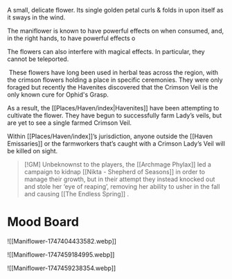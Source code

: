 A small, delicate flower. Its single golden petal curls & folds in upon itself as it sways in the wind. 

The maniflower is known to have powerful effects on when consumed, and, in the right hands, to have powerful effects o

The flowers can also interfere with magical effects. In particular, they cannot be teleported.


 These flowers have long been used in herbal teas across the region, with the crimson flowers holding a place in specific ceremonies. They were only foraged but recently the Havenites discovered that the Crimson Veil is the only known cure for Ophid's Grasp.

As a result, the [[Places/Haven/index|Havenites]] have been attempting to cultivate the flower. They have begun to successfully farm Lady’s veils, but are yet to see a single farmed Crimson Veil.

Within [[Places/Haven/index]]’s jurisdiction, anyone outside the [[Haven Emissaries]] or the farmworkers that’s caught with a Crimson Lady’s Veil will be killed on sight.

> [!GM] Unbeknownst to the players, the [[Archmage Phylax]] led a campaign to kidnap [[Nikta - Shepherd of Seasons]] in order to manage their growth, but in their attempt they instead knocked out and stole her ‘eye of reaping’, removing her ability to usher in the fall and causing [[The Endless Spring]] .




# Mood Board
![[Maniflower-1747404433582.webp]]

![[Maniflower-1747459184995.webp]]

![[Maniflower-1747459238354.webp]]
